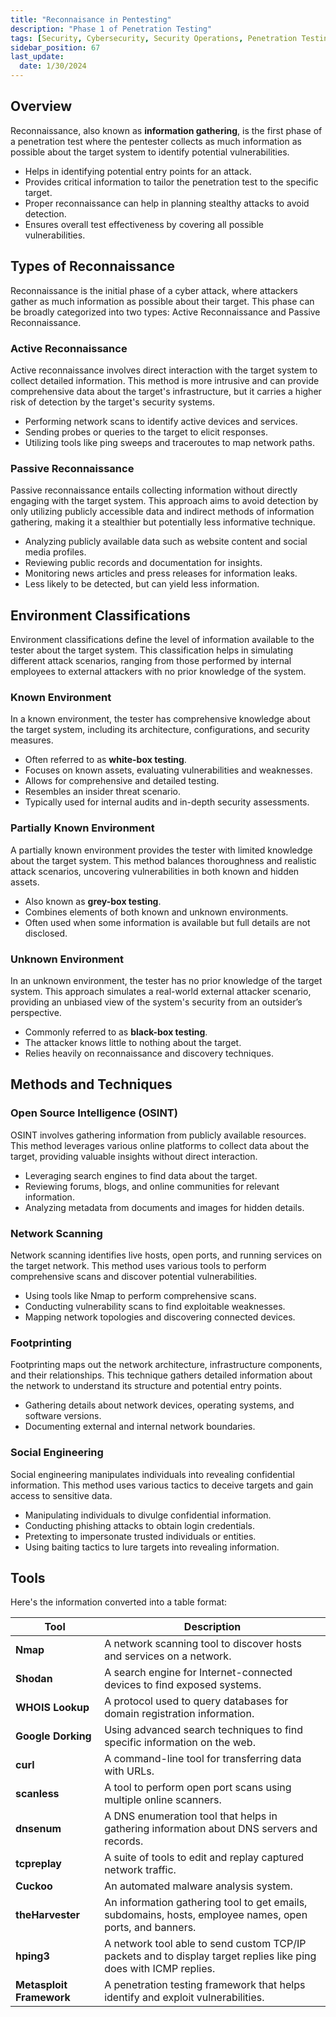 ```yaml
---
title: "Reconnaisance in Pentesting"
description: "Phase 1 of Penetration Testing"
tags: [Security, Cybersecurity, Security Operations, Penetration Testing]
sidebar_position: 67
last_update:
  date: 1/30/2024
---
```



## Overview

Reconnaissance, also known as **information gathering**, is the first phase of a penetration test where the pentester collects as much information as possible about the target system to identify potential vulnerabilities.

- Helps in identifying potential entry points for an attack.
- Provides critical information to tailor the penetration test to the specific target.
- Proper reconnaissance can help in planning stealthy attacks to avoid detection.
- Ensures overall test effectiveness by covering all possible vulnerabilities.

## Types of Reconnaissance

Reconnaissance is the initial phase of a cyber attack, where attackers gather as much information as possible about their target. This phase can be broadly categorized into two types: Active Reconnaissance and Passive Reconnaissance.

### Active Reconnaissance
Active reconnaissance involves direct interaction with the target system to collect detailed information. This method is more intrusive and can provide comprehensive data about the target's infrastructure, but it carries a higher risk of detection by the target's security systems.

- Performing network scans to identify active devices and services.
- Sending probes or queries to the target to elicit responses.
- Utilizing tools like ping sweeps and traceroutes to map network paths.

### Passive Reconnaissance
Passive reconnaissance entails collecting information without directly engaging with the target system. This approach aims to avoid detection by only utilizing publicly accessible data and indirect methods of information gathering, making it a stealthier but potentially less informative technique.

- Analyzing publicly available data such as website content and social media profiles.
- Reviewing public records and documentation for insights.
- Monitoring news articles and press releases for information leaks.
- Less likely to be detected, but can yield less information.

## Environment Classifications 

Environment classifications define the level of information available to the tester about the target system. This classification helps in simulating different attack scenarios, ranging from those performed by internal employees to external attackers with no prior knowledge of the system.


### Known Environment

In a known environment, the tester has comprehensive knowledge about the target system, including its architecture, configurations, and security measures. 

- Often referred to as **white-box testing**.
- Focuses on known assets, evaluating vulnerabilities and weaknesses.
- Allows for comprehensive and detailed testing.
- Resembles an insider threat scenario.
- Typically used for internal audits and in-depth security assessments.

### Partially Known Environment

A partially known environment provides the tester with limited knowledge about the target system. This method balances thoroughness and realistic attack scenarios, uncovering vulnerabilities in both known and hidden assets.

- Also known as **grey-box testing**.
- Combines elements of both known and unknown environments.
- Often used when some information is available but full details are not disclosed.

### Unknown Environment

In an unknown environment, the tester has no prior knowledge of the target system. This approach simulates a real-world external attacker scenario, providing an unbiased view of the system's security from an outsider’s perspective.

- Commonly referred to as **black-box testing**.
- The attacker knows little to nothing about the target.
- Relies heavily on reconnaissance and discovery techniques.



## Methods and Techniques


### Open Source Intelligence (OSINT)

OSINT involves gathering information from publicly available resources. This method leverages various online platforms to collect data about the target, providing valuable insights without direct interaction.

- Leveraging search engines to find data about the target.
- Reviewing forums, blogs, and online communities for relevant information.
- Analyzing metadata from documents and images for hidden details.

### Network Scanning

Network scanning identifies live hosts, open ports, and running services on the target network. This method uses various tools to perform comprehensive scans and discover potential vulnerabilities.

- Using tools like Nmap to perform comprehensive scans.
- Conducting vulnerability scans to find exploitable weaknesses.
- Mapping network topologies and discovering connected devices.

### Footprinting

Footprinting maps out the network architecture, infrastructure components, and their relationships. This technique gathers detailed information about the network to understand its structure and potential entry points.

- Gathering details about network devices, operating systems, and software versions.
- Documenting external and internal network boundaries.

### Social Engineering

Social engineering manipulates individuals into revealing confidential information. This method uses various tactics to deceive targets and gain access to sensitive data.

- Manipulating individuals to divulge confidential information.
- Conducting phishing attacks to obtain login credentials.
- Pretexting to impersonate trusted individuals or entities.
- Using baiting tactics to lure targets into revealing information.


## Tools 

Here's the information converted into a table format:

| **Tool**                  | **Description**                                                                                  |
|---------------------------|-------------------------------------------------------------
| **Nmap**                  | A network scanning tool to discover hosts and services on a network.                             |
| **Shodan**                | A search engine for Internet-connected devices to find exposed systems.                          |
| **WHOIS Lookup**          | A protocol used to query databases for domain registration information.                          |
| **Google Dorking**        | Using advanced search techniques to find specific information on the web.                        |
| **curl**                  | A command-line tool for transferring data with URLs.                                             |
| **scanless**              | A tool to perform open port scans using multiple online scanners.                                |
| **dnsenum**               | A DNS enumeration tool that helps in gathering information about DNS servers and records.         |
| **tcpreplay**             | A suite of tools to edit and replay captured network traffic.                                     |
| **Cuckoo**                | An automated malware analysis system.                                                            |
| **theHarvester**          | An information gathering tool to get emails, subdomains, hosts, employee names, open ports, and banners. |
| **hping3**                | A network tool able to send custom TCP/IP packets and to display target replies like ping does with ICMP replies. |
| **Metasploit Framework**  | A penetration testing framework that helps identify and exploit vulnerabilities.                  |

